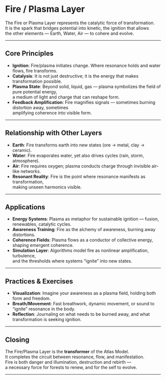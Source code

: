 # Fire / Plasma Layer

The Fire or Plasma Layer represents the catalytic force of transformation.  
It is the spark that bridges potential into kinetic, the ignition that allows  
the other elements — Earth, Water, Air — to cohere and evolve.

---

## Core Principles

- **Ignition**: Fire/plasma initiates change. Where resonance holds and water flows, fire transforms.
- **Catalysis**: It is not just destructive; it is the energy that makes transformation possible.
- **Plasma State**: Beyond solid, liquid, gas — plasma symbolizes the field of pure potential energy,  
  a medium of light and charge that can reshape form.
- **Feedback Amplification**: Fire magnifies signals — sometimes burning distortion away, sometimes  
  amplifying coherence into visible form.

---

## Relationship with Other Layers

- **Earth**: Fire transforms earth into new states (ore → metal, clay → ceramic).
- **Water**: Fire evaporates water, yet also drives cycles (rain, storm, atmosphere).
- **Air**: Fire requires oxygen; plasma conducts charge through invisible air-like networks.
- **Resonant Reality**: Fire is the point where resonance manifests as transformation,  
  making unseen harmonics visible.

---

## Applications

- **Energy Systems**: Plasma as metaphor for sustainable ignition — fusion, renewables, catalytic cycles.
- **Awareness Training**: Fire as the alchemy of awareness, burning away distortions.
- **Coherence Fields**: Plasma flows as a conductor of collective energy, shaping emergent coherence.
- **Simulation Layer**: Algorithms model fire as nonlinear amplification, turbulence,  
  and the thresholds where systems “ignite” into new states.

---

## Practices & Exercises

- **Visualization**: Imagine your awareness as a plasma field, holding both form and freedom.
- **Breath/Movement**: Fast breathwork, dynamic movement, or sound to “ignite” resonance in the body.
- **Reflection**: Journaling on what needs to be burned away, and what transformation is seeking ignition.

---

## Closing

The Fire/Plasma Layer is the **transformer** of the Atlas Model.  
It completes the circuit between resonance, flow, and manifestation.  
Fire is both danger and illumination, destruction and rebirth —  
a necessary force for forests to renew, and for the self to evolve.  

---

